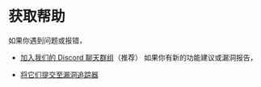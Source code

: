 # 获取帮助

如果你遇到问题或报错，

* [加入我们的 Discord 聊天群组](https://discord.gg/enginehub)（推荐）
如果你有新的功能建议或漏洞报告，

* [将它们提交至漏洞追踪器](https://github.com/enginehub/worldguard/issues)
